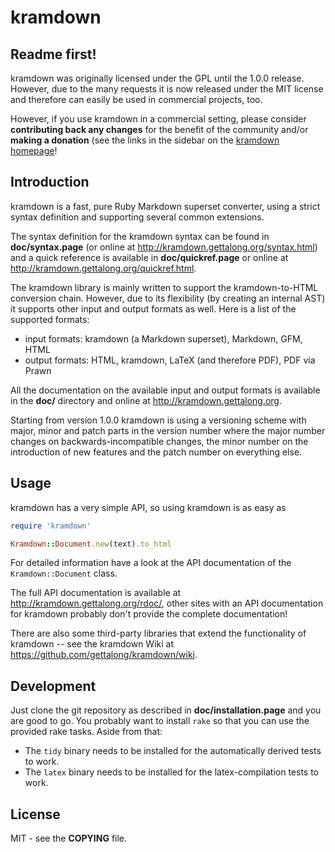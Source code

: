 # kramdown

## Readme first!

kramdown was originally licensed under the GPL until the 1.0.0 release. However, due to the many
requests it is now released under the MIT license and therefore can easily be used in commercial
projects, too.

However, if you use kramdown in a commercial setting, please consider **contributing back any
changes** for the benefit of the community and/or **making a donation** (see the links in the
sidebar on the [kramdown homepage](http://kramdown.gettalong.org/)!


## Introduction

kramdown is a fast, pure Ruby Markdown superset converter, using a strict syntax definition and
supporting several common extensions.

The syntax definition for the kramdown syntax can be found in **doc/syntax.page** (or online at
<http://kramdown.gettalong.org/syntax.html>) and a quick reference is available in
**doc/quickref.page** or online at <http://kramdown.gettalong.org/quickref.html>.

The kramdown library is mainly written to support the kramdown-to-HTML conversion chain. However,
due to its flexibility (by creating an internal AST) it supports other input and output formats as
well. Here is a list of the supported formats:

* input formats: kramdown (a Markdown superset), Markdown, GFM, HTML
* output formats: HTML, kramdown, LaTeX (and therefore PDF), PDF via Prawn

All the documentation on the available input and output formats is available in the **doc/**
directory and online at <http://kramdown.gettalong.org>.

Starting from version 1.0.0 kramdown is using a versioning scheme with major, minor and patch parts
in the version number where the major number changes on backwards-incompatible changes, the minor
number on the introduction of new features and the patch number on everything else.


## Usage

kramdown has a very simple API, so using kramdown is as easy as

```ruby
require 'kramdown'

Kramdown::Document.new(text).to_html
```

For detailed information have a look at the API documentation of the `Kramdown::Document` class.

The full API documentation is available at <http://kramdown.gettalong.org/rdoc/>, other sites with an
API documentation for kramdown probably don't provide the complete documentation!

There are also some third-party libraries that extend the functionality of kramdown -- see the
kramdown Wiki at <https://github.com/gettalong/kramdown/wiki>.


## Development

Just clone the git repository as described in **doc/installation.page** and you are good to go. You
probably want to install `rake` so that you can use the provided rake tasks. Aside from that:

* The `tidy` binary needs to be installed for the automatically derived tests to work.
* The `latex` binary needs to be installed for the latex-compilation tests to work.


## License

MIT - see the **COPYING** file.
